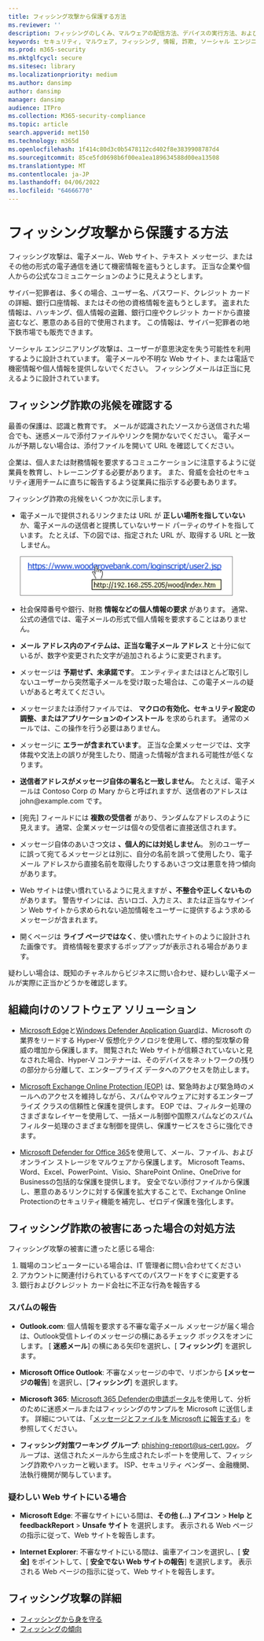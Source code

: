 ```yaml
---
title: フィッシング攻撃から保護する方法
ms.reviewer: ''
description: フィッシングのしくみ、マルウェアの配信方法、デバイスの実行方法、および自分を保護するためにできることについて説明します
keywords: セキュリティ, マルウェア, フィッシング, 情報, 詐欺, ソーシャル エンジニアリング, ベイト, 誘惑, 保護, 傾向, 標的型攻撃
ms.prod: m365-security
ms.mktglfcycl: secure
ms.sitesec: library
ms.localizationpriority: medium
ms.author: dansimp
author: dansimp
manager: dansimp
audience: ITPro
ms.collection: M365-security-compliance
ms.topic: article
search.appverid: met150
ms.technology: m365d
ms.openlocfilehash: 1f414c80d3c0b5478112cd402f8e3839908787d4
ms.sourcegitcommit: 85ce5fd0698b6f00ea1ea189634588d00ea13508
ms.translationtype: MT
ms.contentlocale: ja-JP
ms.lasthandoff: 04/06/2022
ms.locfileid: "64666770"
---
```

# <a name="how-to-protect-against-phishing-attacks"></a>フィッシング攻撃から保護する方法

フィッシング攻撃は、電子メール、Web サイト、テキスト メッセージ、またはその他の形式の電子通信を通じて機密情報を盗もうとします。 正当な企業や個人からの公式なコミュニケーションのように見えようとします。

サイバー犯罪者は、多くの場合、ユーザー名、パスワード、クレジット カードの詳細、銀行口座情報、またはその他の資格情報を盗もうとします。 盗まれた情報は、ハッキング、個人情報の盗難、銀行口座やクレジット カードから直接盗むなど、悪意のある目的で使用されます。 この情報は、サイバー犯罪者の地下鉄市場でも販売できます。

ソーシャル エンジニアリング攻撃は、ユーザーが意思決定を失う可能性を利用するように設計されています。 電子メールや不明な Web サイト、または電話で機密情報や個人情報を提供しないでください。 フィッシングメールは正当に見えるように設計されています。

## <a name="learn-the-signs-of-a-phishing-scam"></a>フィッシング詐欺の兆候を確認する

最善の保護は、認識と教育です。 メールが認識されたソースから送信された場合でも、迷惑メールで添付ファイルやリンクを開かないでください。 電子メールが予期しない場合は、添付ファイルを開いて URL を確認してください。

企業は、個人または財務情報を要求するコミュニケーションに注意するように従業員を教育し、トレーニングする必要があります。 また、脅威を会社のセキュリティ運用チームに直ちに報告するよう従業員に指示する必要もあります。

フィッシング詐欺の兆候をいくつか次に示します。

* 電子メールで提供されるリンクまたは URL が **正しい場所を指していない** か、電子メールの送信者と提携していないサード パーティのサイトを指しています。 たとえば、下の図では、指定された URL が、取得する URL と一致しません。

    ![URL の上にマウスポインターを置く例。](../../media/security-intelligence-images/url-hover.png)

* 社会保障番号や銀行、財務 **情報などの個人情報の要求** があります。 通常、公式の通信では、電子メールの形式で個人情報を要求することはありません。

* **メール アドレス内のアイテムは、正当な電子メール アドレス** と十分に似ているが、数字や変更された文字が追加されるように変更されます。

* メッセージは **予期せず、未承諾です**。 エンティティまたはほとんど取引しないユーザーから突然電子メールを受け取った場合は、この電子メールの疑いがあると考えてください。

* メッセージまたは添付ファイルでは、 **マクロの有効化、セキュリティ設定の調整、またはアプリケーションのインストール** を求められます。 通常のメールでは、この操作を行う必要はありません。

* メッセージに **エラーが含まれています**。 正当な企業メッセージでは、文字体裁や文法上の誤りが発生したり、間違った情報が含まれる可能性が低くなります。

* **送信者アドレスがメッセージ自体の署名と一致しません**。 たとえば、電子メールは Contoso Corp の Mary からと呼ばれますが、送信者のアドレスは john<span></span>@example.com です。

* [宛先] フィールドには **複数の受信者** があり、ランダムなアドレスのように見えます。 通常、企業メッセージは個々の受信者に直接送信されます。

* メッセージ自体のあいさつ文は **、個人的には対処しません**。 別のユーザーに誤って宛てるメッセージとは別に、自分の名前を誤って使用したり、電子メール アドレスから直接名前を取得したりするあいさつ文は悪意を持つ傾向があります。

* Web サイトは使い慣れているように見えますが **、不整合や正しくないもの** があります。 警告サインには、古いロゴ、入力ミス、または正当なサインイン Web サイトから求められない追加情報をユーザーに提供するよう求めるメッセージが含まれます。

* 開くページは **ライブ ページではなく**、使い慣れたサイトのように設計された画像です。 資格情報を要求するポップアップが表示される場合があります。

疑わしい場合は、既知のチャネルからビジネスに問い合わせ、疑わしい電子メールが実際に正当かどうかを確認します。

## <a name="software-solutions-for-organizations"></a>組織向けのソフトウェア ソリューション

* [Microsoft Edge](/microsoft-edge/deploy/index)と[Windows Defender Application Guard](/windows/security/microsoft-defender-application-guard/md-app-guard-overview.md)は、Microsoft の業界をリードする Hyper-V 仮想化テクノロジを使用して、標的型攻撃の脅威の増加から保護します。 閲覧された Web サイトが信頼されていないと見なされた場合、Hyper-V コンテナーは、そのデバイスをネットワークの残りの部分から分離して、エンタープライズ データへのアクセスを防止します。

* [Microsoft Exchange Online Protection (EOP)](https://products.office.com/exchange/exchange-email-security-spam-protection) は、緊急時および緊急時のメールへのアクセスを維持しながら、スパムやマルウェアに対するエンタープライズ クラスの信頼性と保護を提供します。  EOP では、フィルター処理のさまざまなレイヤーを使用して、一括メール制御や国際スパムなどのスパム フィルター処理のさまざまな制御を提供し、保護サービスをさらに強化できます。

* [Microsoft Defender for Office 365](https://products.office.com/exchange/online-email-threat-protection?ocid=cx-blog-mmpc)を使用して、メール、ファイル、およびオンライン ストレージをマルウェアから保護します。 Microsoft Teams、Word、Excel、PowerPoint、Visio、SharePoint Online、OneDrive for Businessの包括的な保護を提供します。 安全でない添付ファイルから保護し、悪意のあるリンクに対する保護を拡大することで、Exchange Online Protectionのセキュリティ機能を補完し、ゼロデイ保護を強化します。

## <a name="what-to-do-if-youve-been-a-victim-of-a-phishing-scam"></a>フィッシング詐欺の被害にあった場合の対処方法

フィッシング攻撃の被害に遭ったと感じる場合:

1. 職場のコンピューターにいる場合は、IT 管理者に問い合わせてください
2. アカウントに関連付けられているすべてのパスワードをすぐに変更する
3. 銀行およびクレジット カード会社に不正な行為を報告する

### <a name="reporting-spam"></a>スパムの報告

- **Outlook.com**: 個人情報を要求する不審な電子メール メッセージが届く場合は、Outlook受信トレイのメッセージの横にあるチェック ボックスをオンにします。 [ **迷惑メール**] の横にある矢印を選択し、[ **フィッシング**] を選択します。

- **Microsoft Office Outlook**: 不審なメッセージの中で、リボンから **[メッセージの報告**] を選択し、[**フィッシング**] を選択します。

- **Microsoft 365**: [Microsoft 365 Defenderの申請ポータル](/microsoft-365/security/office-365-security/report-junk-email-messages-to-microsoft)を使用して、分析のために迷惑メールまたはフィッシングのサンプルを Microsoft に送信します。 詳細については、「[メッセージとファイルを Microsoft に報告する](/microsoft-365/security/office-365-security/report-junk-email-messages-to-microsoft)」を参照してください。

- **フィッシング対策ワーキング グループ**: phishing-report@us-cert.gov。 グループは、送信されたメールから生成されたレポートを使用して、フィッシング詐欺やハッカーと戦います。 ISP、セキュリティ ベンダー、金融機関、法執行機関が関与しています。

### <a name="if-youre-on-a-suspicious-website"></a>疑わしい Web サイトにいる場合

- **Microsoft Edge**: 不審なサイトにいる間は、**その他 (...) アイコン** > **Help と feedbackReport** >  **Unsafe サイト** を選択します。 表示される Web ページの指示に従って、Web サイトを報告します。

- **Internet Explorer**: 不審なサイトにいる間は、歯車アイコンを選択し、[ **安全]** をポイントして、[ **安全でない Web サイトの報告**] を選択します。 表示される Web ページの指示に従って、Web サイトを報告します。

## <a name="more-information-about-phishing-attacks"></a>フィッシング攻撃の詳細

- [フィッシングから身を守る](https://support.microsoft.com/help/4033787/windows-protect-yourself-from-phishing)
- [フィッシングの傾向](phishing-trends.md)
